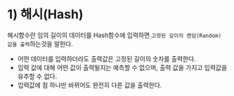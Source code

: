 # 1) 해시(Hash)

해시함수란 임의 길이의 데이터를 Hash함수에 입력하면 `고정된 길이의 랜덤(Random) 값을 출력`하는것을 말한다. 
- 어떤 데이터를 입력하더라도 출력값은 고정된 길이의 숫자를 출력한다.
- 입력 값에 대해 어떤 값이 출력될지는 예측할 수 없으며, 출력 값을 가지고 입력값을 유추할 수 없다.
- 입력값에 점 하나만 바뀌어도 완전히 다른 값을 출력한다.

